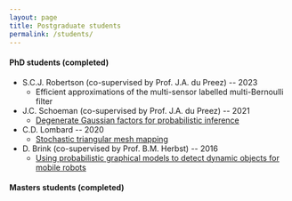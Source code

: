 ```yaml
---
layout: page
title: Postgraduate students
permalink: /students/
---
```


#### PhD students (completed)
- S.C.J. Robertson (co-supervised by Prof. J.A. du Preez) -- 2023
  - Efficient approximations of the multi-sensor labelled multi-Bernoulli filter
- J.C. Schoeman (co-supervised by Prof. J.A. du Preez) -- 2021
  - [Degenerate Gaussian factors for probabilistic inference](http://hdl.handle.net/10019.1/123876)
- C.D. Lombard -- 2020
  - [Stochastic triangular mesh mapping](http://hdl.handle.net/10019.1/107853)
- D. Brink (co-supervised by Prof. B.M. Herbst) -- 2016
  - [Using probabilistic graphical models to detect dynamic objects for mobile robots](http://hdl.handle.net/10019.1/100224)

#### Masters students (completed)

